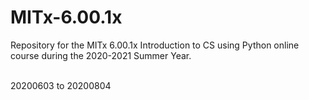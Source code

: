 # MITx-6.00.1x
Repository for the MITx 6.00.1x Introduction to CS using Python online course during the 2020-2021 Summer Year. 


<br>
20200603 to 20200804 
